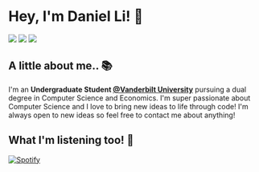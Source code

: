 # Hey, I'm Daniel Li! 👋
[![](https://img.shields.io/badge/-twitter-1C9CEA?style=flat-square)](https://twitter.com/Danie1Li)
[![](https://img.shields.io/badge/-linkedin-0073B1?style=flat-square)](http://linkedin.com/in/daniel-li-)
[![](https://img.shields.io/badge/-email-B22222?style=flat-square)](mailto:daniel442li@gmail.com)

## A little about me.. 📚
I'm an **Undergraduate Student [@Vanderbilt University](https://www.vanderbilt.edu/)** pursuing a dual degree in Computer Science and Economics. I'm super passionate about Computer Science and I love to bring new ideas to life through code! I'm always open to new ideas so feel free to contact me about anything!

## What I'm listening too! 🎵
[![Spotify](https://github-spotify-readme.vercel.app/api/spotify)](https://open.spotify.com/user/daniel442li)

